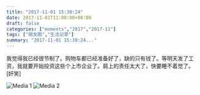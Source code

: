 ```yaml
---
title: "2017-11-01 15:30:24"
date: 2017-11-01T11:00:00+08:00
draft: false
categories: ["moments","2017","2017-11"]
tags: ["朋友圈","生活记录"]
summary: "2017-11-01 15:30:24..."
---
```


我觉得我已经很节制了。购物车都已经准备好了，缺的只有钱了。等明天发了工资，我就要开始投资这些个上市企业了。肩上的责任太大了，快要睡不着觉了。[奸笑]

![Media 1](/Moments/photos/2017-11-01/201711011530240.jpg)
![Media 2](/Moments/photos/2017-11-01/201711011530241.jpg)


